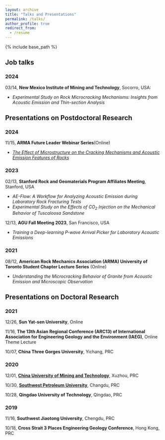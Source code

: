 ```yaml
---
layout: archive
title: "Talks and Presentations"
permalink: /talks/
author_profile: true
redirect_from:
  - /resume
---
```


{% include base_path %}

## Job talks  

### 2024  
03/14, **New Mexico Institute of Mining and Technology**, Socorro, USA:  
* <i>Experimental Study on Rock Microcracking Mechanisms: Insights from Acoustic Emission and Thin-section Analysis</i>

## Presentations on Postdoctoral Research  
### 2024
11/15, **ARMA Future Leader Webinar Series**(Online)  
* <i>[The Effect of Microstructure on the Cracking Mechanisms and Acoustic Emission Features of Rocks](https://youtu.be/NJG1eFJU1qY)</i>  


### 2023
02/13, **Stanford Rock and Geomaterials Program Affiliates Meeting**, Stanford, USA  
* <i>AE-Flow: A Workflow for Analyzing Acoustic Emission during Laboratory Rock Fracturing Tests</i>   
* <i>Experimental Study on the Effects of CO<sub>2</sub> Injection on the Mechanical Behavior of Tuscaloosa Sandstone</i>  

12/13,	**AGU Fall Meeting 2023**, San Francisco, USA  
* <i>Training a Deep-learning P-wave Arrival Picker for Laboratory Acoustic Emissions</i>  


### 2021
08/12, **American Rock Mechanics Association (ARMA) University of Toronto Student Chapter Lecture Series** (Online)  
* <i>Understanding the Microcracking Behavior of Granite from Acoustic Emission and Microscopic Observation</i>


## Presentations on Doctoral Research

### 2021
12/26, **Sun Yat-sen University**, Online  

11/16, **The 13th Asian Regional Conference (ARC13) of International Association for Engineering Geology and the Environment (IAEG)**, Online Theme Lecture

10/07, **China Three Gorges University**, Yichang, PRC


### 2020
12/01, [**China University of Mining and Technology**](https://gdue.cumt.edu.cn/info/1074/1184.htm), Xuzhou, PRC  

10/30, [**Southwest Petroleum University**](https://www.swpu.edu.cn/kyc/info/1028/12928.htm), Changdu, PRC  

10/28, **Qingdao University of Technology**, Qingdao, PRC  

### 2019
11/16, **Southwest Jiaotong University**, Chengdu, PRC  

10/18, **Cross Strait 3 Places Engineering Geology Conference**, Hong Kong, PRC